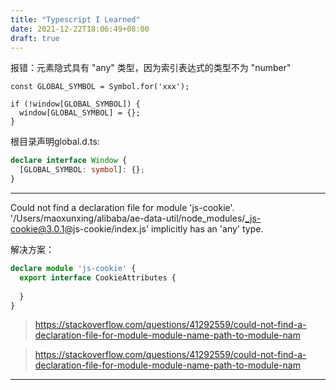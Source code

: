 ```yaml
---
title: "Typescript I Learned"
date: 2021-12-22T18:06:49+08:00
draft: true
---
```


报错：元素隐式具有 "any" 类型，因为索引表达式的类型不为 "number"

``` TS
const GLOBAL_SYMBOL = Symbol.for('xxx');

if (!window[GLOBAL_SYMBOL]) {
  window[GLOBAL_SYMBOL] = {};
}
```

根目录声明global.d.ts: 

``` ts
declare interface Window {
  [GLOBAL_SYMBOL: symbol]: {};
}
```

---

Could not find a declaration file for module 'js-cookie'. '/Users/maoxunxing/alibaba/ae-data-util/node_modules/_js-cookie@3.0.1@js-cookie/index.js' implicitly has an 'any' type.

解决方案：

```ts
declare module 'js-cookie' {
  export interface CookieAttributes {
    
  }
}
```

> https://stackoverflow.com/questions/41292559/could-not-find-a-declaration-file-for-module-module-name-path-to-module-nam

> https://stackoverflow.com/questions/41292559/could-not-find-a-declaration-file-for-module-module-name-path-to-module-nam

---

